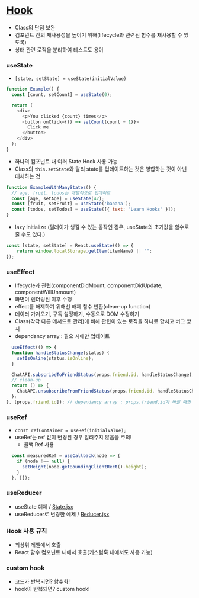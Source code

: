 # <a href="https://ko.reactjs.org/docs/hooks-overview.html">Hook</a>
- Class의 단점 보완
- 컴포넌트 간의 재사용성을 높이기 위해(lifecycle과 관련된 함수를 재사용할 수 있도록)
- 상태 관련 로직을 분리하여 테스트도 용이

### useState
- `[state, setState] = useState(initialValue)`
```javascript
function Example() {
  const [count, setCount] = useState(0);

  return (
    <div>
      <p>You clicked {count} times</p>
      <button onClick={() => setCount(count + 1)}>
        Click me
      </button>
    </div>
  );
}
```
- 하나의 컴포넌트 내 여러 State Hook 사용 가능
- Class의 `this.setState`와 달리 state를 업데이트하는 것은 병합하는 것이 아닌 대체하는 것
```javascript
function ExampleWithManyStates() {
  // age, fruit, todos는 개별적으로 업데이트
  const [age, setAge] = useState(42);
  const [fruit, setFruit] = useState('banana');
  const [todos, setTodos] = useState([{ text: 'Learn Hooks' }]);
}
```
- lazy initialize (딜레이가 생길 수 있는 동작인 경우, useState의 초기값을 함수로 줄 수도 있다.)
```javascript
const [state, setState] = React.useState(() => {
    return window.localStorage.getItem(itemName) || "";
});
```

### useEffect
- lifecycle과 관련(componentDidMount, componentDidUpdate, componentWillUnmount)
- 화면이 렌더링된 이후 수행
- effect를 해제하기 위해선 해제 함수 반환(clean-up function)
- 데이터 가져오기, 구독 설정하기, 수동으로 DOM 수정하기
- Class(각각 다른 메서드로 관리)에 비해 관련이 있는 로직을 하나로 합치고 버그 방지
- dependancy array : 필요 시에만 업데이트
```javascript
  useEffect(() => {
  function handleStatusChange(status) {
    setIsOnline(status.isOnline);
  }

  ChatAPI.subscribeToFriendStatus(props.friend.id, handleStatusChange);
  // clean-up
  return () => {
    ChatAPI.unsubscribeFromFriendStatus(props.friend.id, handleStatusChange);
  };
}, [props.friend.id]); // dependancy array : props.friend.id가 바뀔 때만 재구독
```

### useRef
- `const refContainer = useRef(initialValue);`
- useRef는 ref 값이 변경된 경우 알려주지 않음을 주의!
  - 콜백 Ref 사용
```javascript
  const measuredRef = useCallback(node => {
    if (node !== null) {
      setHeight(node.getBoundingClientRect().height);
    }
  }, []);
```

### useReducer
- useState 예제 / <a href="https://github.com/sol-pine/study_ReactDocs/blob/main/08_hook/State.jsx">State.jsx</a>
- useReducer로 변경한 예제 / <a href="https://github.com/sol-pine/study_ReactDocs/blob/main/08_hook/Reducer.jsx">Reducer.jsx</a>

### Hook 사용 규칙
- 최상위 레벨에서 호출
- React 함수 컴포넌트 내에서 호출(커스텀훅 내에서도 사용 가능)

### custom hook
- 코드가 반복되면? 함수화!
- hook이 반복되면? custom hook!
